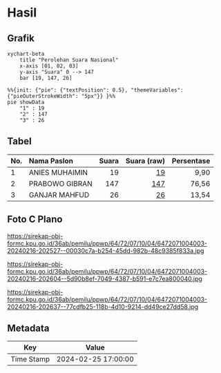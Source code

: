 # Hasil

## Grafik

```mermaid
xychart-beta
    title "Perolehan Suara Nasional"
    x-axis [01, 02, 03]
    y-axis "Suara" 0 --> 147
    bar [19, 147, 26]
```

```mermaid
%%{init: {"pie": {"textPosition": 0.5}, "themeVariables": {"pieOuterStrokeWidth": "5px"}} }%%
pie showData
    "1" : 19
    "2" : 147
    "3" : 26
```

## Tabel

| No. | Nama Paslon    | Suara | Suara (raw) | Persentase |
|:--- |:-------------- | -----:| -----------:| ----------:|
| 1   | ANIES MUHAIMIN | 19    | [19][p-1]   | 9,90       |
| 2   | PRABOWO GIBRAN | 147   | [147][p-2]  | 76,56      |
| 3   | GANJAR MAHFUD  | 26    | [26][p-3]   | 13,54      |


[p-1]: https://github.com/gigit-pemilu/pemilu-2024/blob/main/pilpres/hitung-suara/sub/64-kalimantan-timur/sub/72-kota-samarinda/sub/07-sambutan/sub/1004-sindang-sari/sub/003-tps/sub/paslon-1.txt
[p-2]: https://github.com/gigit-pemilu/pemilu-2024/blob/main/pilpres/hitung-suara/sub/64-kalimantan-timur/sub/72-kota-samarinda/sub/07-sambutan/sub/1004-sindang-sari/sub/003-tps/sub/paslon-2.txt
[p-3]: https://github.com/gigit-pemilu/pemilu-2024/blob/main/pilpres/hitung-suara/sub/64-kalimantan-timur/sub/72-kota-samarinda/sub/07-sambutan/sub/1004-sindang-sari/sub/003-tps/sub/paslon-3.txt

## Foto C Plano

https://sirekap-obj-formc.kpu.go.id/36ab/pemilu/ppwp/64/72/07/10/04/6472071004003-20240216-202527--00030c7a-b254-45dd-982b-48c9385f833a.jpg

https://sirekap-obj-formc.kpu.go.id/36ab/pemilu/ppwp/64/72/07/10/04/6472071004003-20240216-202604--5d90b8ef-7049-4387-b591-e7c7ea800040.jpg

https://sirekap-obj-formc.kpu.go.id/36ab/pemilu/ppwp/64/72/07/10/04/6472071004003-20240216-202637--77cdfb25-118b-4d10-9214-dd49ce27dd58.jpg


## Metadata

| Key        | Value               |
| ---------- | ------------------- |
| Time Stamp | 2024-02-25 17:00:00 |



